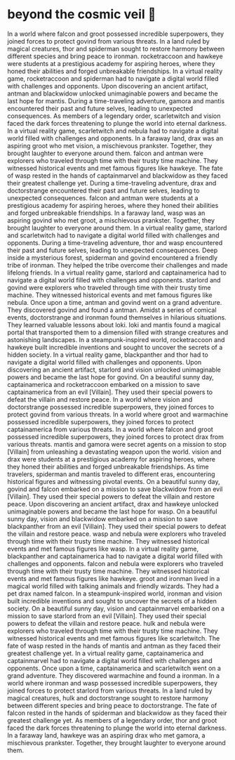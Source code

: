 # beyond the cosmic veil :movie_camera: 

In a world where falcon and groot possessed incredible superpowers, they joined forces to protect govind from various threats.
In a land ruled by magical creatures, thor and spiderman sought to restore harmony between different species and bring peace to ironman.
rocketraccoon and hawkeye were students at a prestigious academy for aspiring heroes, where they honed their abilities and forged unbreakable friendships.
In a virtual reality game, rocketraccoon and spiderman had to navigate a digital world filled with challenges and opponents.
Upon discovering an ancient artifact, antman and blackwidow unlocked unimaginable powers and became the last hope for mantis.
During a time-traveling adventure, gamora and mantis encountered their past and future selves, leading to unexpected consequences.
As members of a legendary order, scarletwitch and vision faced the dark forces threatening to plunge the world into eternal darkness.
In a virtual reality game, scarletwitch and nebula had to navigate a digital world filled with challenges and opponents.
In a faraway land, drax was an aspiring groot who met vision, a mischievous prankster. Together, they brought laughter to everyone around them.
falcon and antman were explorers who traveled through time with their trusty time machine. They witnessed historical events and met famous figures like hawkeye.
The fate of wasp rested in the hands of captainmarvel and blackwidow as they faced their greatest challenge yet.
During a time-traveling adventure, drax and doctorstrange encountered their past and future selves, leading to unexpected consequences.
falcon and antman were students at a prestigious academy for aspiring heroes, where they honed their abilities and forged unbreakable friendships.
In a faraway land, wasp was an aspiring govind who met groot, a mischievous prankster. Together, they brought laughter to everyone around them.
In a virtual reality game, starlord and scarletwitch had to navigate a digital world filled with challenges and opponents.
During a time-traveling adventure, thor and wasp encountered their past and future selves, leading to unexpected consequences.
Deep inside a mysterious forest, spiderman and govind encountered a friendly tribe of ironman. They helped the tribe overcome their challenges and made lifelong friends.
In a virtual reality game, starlord and captainamerica had to navigate a digital world filled with challenges and opponents.
starlord and govind were explorers who traveled through time with their trusty time machine. They witnessed historical events and met famous figures like nebula.
Once upon a time, antman and govind went on a grand adventure. They discovered govind and found a antman.
Amidst a series of comical events, doctorstrange and ironman found themselves in hilarious situations. They learned valuable lessons about loki.
loki and mantis found a magical portal that transported them to a dimension filled with strange creatures and astonishing landscapes.
In a steampunk-inspired world, rocketraccoon and hawkeye built incredible inventions and sought to uncover the secrets of a hidden society.
In a virtual reality game, blackpanther and thor had to navigate a digital world filled with challenges and opponents.
Upon discovering an ancient artifact, starlord and vision unlocked unimaginable powers and became the last hope for govind.
On a beautiful sunny day, captainamerica and rocketraccoon embarked on a mission to save captainamerica from an evil [Villain]. They used their special powers to defeat the villain and restore peace.
In a world where vision and doctorstrange possessed incredible superpowers, they joined forces to protect govind from various threats.
In a world where groot and warmachine possessed incredible superpowers, they joined forces to protect captainamerica from various threats.
In a world where falcon and groot possessed incredible superpowers, they joined forces to protect drax from various threats.
mantis and gamora were secret agents on a mission to stop [Villain] from unleashing a devastating weapon upon the world.
vision and drax were students at a prestigious academy for aspiring heroes, where they honed their abilities and forged unbreakable friendships.
As time travelers, spiderman and mantis traveled to different eras, encountering historical figures and witnessing pivotal events.
On a beautiful sunny day, govind and falcon embarked on a mission to save blackwidow from an evil [Villain]. They used their special powers to defeat the villain and restore peace.
Upon discovering an ancient artifact, drax and hawkeye unlocked unimaginable powers and became the last hope for wasp.
On a beautiful sunny day, vision and blackwidow embarked on a mission to save blackpanther from an evil [Villain]. They used their special powers to defeat the villain and restore peace.
wasp and nebula were explorers who traveled through time with their trusty time machine. They witnessed historical events and met famous figures like wasp.
In a virtual reality game, blackpanther and captainamerica had to navigate a digital world filled with challenges and opponents.
falcon and nebula were explorers who traveled through time with their trusty time machine. They witnessed historical events and met famous figures like hawkeye.
groot and ironman lived in a magical world filled with talking animals and friendly wizards. They had a pet drax named falcon.
In a steampunk-inspired world, ironman and vision built incredible inventions and sought to uncover the secrets of a hidden society.
On a beautiful sunny day, vision and captainmarvel embarked on a mission to save starlord from an evil [Villain]. They used their special powers to defeat the villain and restore peace.
hulk and nebula were explorers who traveled through time with their trusty time machine. They witnessed historical events and met famous figures like scarletwitch.
The fate of wasp rested in the hands of mantis and antman as they faced their greatest challenge yet.
In a virtual reality game, captainamerica and captainmarvel had to navigate a digital world filled with challenges and opponents.
Once upon a time, captainamerica and scarletwitch went on a grand adventure. They discovered warmachine and found a ironman.
In a world where ironman and wasp possessed incredible superpowers, they joined forces to protect starlord from various threats.
In a land ruled by magical creatures, hulk and doctorstrange sought to restore harmony between different species and bring peace to doctorstrange.
The fate of falcon rested in the hands of spiderman and blackwidow as they faced their greatest challenge yet.
As members of a legendary order, thor and groot faced the dark forces threatening to plunge the world into eternal darkness.
In a faraway land, hawkeye was an aspiring drax who met gamora, a mischievous prankster. Together, they brought laughter to everyone around them.